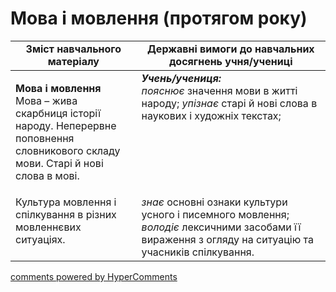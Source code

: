 <div id="hypercomments_widget" class="js-hypercomments-widget invisible"></div>

# Мова і мовлення (протягом року)

<table>
  <tr>
    <td width="40%" align="center"><b>Зміст навчального матеріалу</b></td>
    <td width="60%" align="center"><b>Державні вимоги до навчальних досягнень учня/учениці</b></td>
  </tr>
<tbody>
  <tr>
    <td width="40%" style="vertical-align:top !important;">
    <p><b>Мова і мовлення</b><br>
Мова – жива скарбниця історії народу. Неперервне поповнення словникового складу мови. Старі й нові слова в мові.</td>
    <td width="60%" style="vertical-align:top !important;">
<i><b>Учень/учениця:</b></i><br>
<i>пояснює</i> значення мови в житті народу; <i>упізнає</i> старі й нові слова в наукових і художніх текстах;</td>
  </tr>
  <tr>
    <td width="40%" style="vertical-align:top !important;">
Культура мовлення і спілкування в різних мовленнєвих ситуаціях.</td>
    <td width="60%" style="vertical-align:top !important;">
<i>знає</i> основні ознаки культури усного і писемного мовлення; <i>володіє</i> лексичними засобами її вираження з огляду на ситуацію та учасників спілкування.</td>
  </tr>
</tbody>
</table>

<div class="js-hypercomments-container">
<a href="http://hypercomments.com" class="hc-link" title="comments widget">comments powered by HyperComments</a>
</div>
